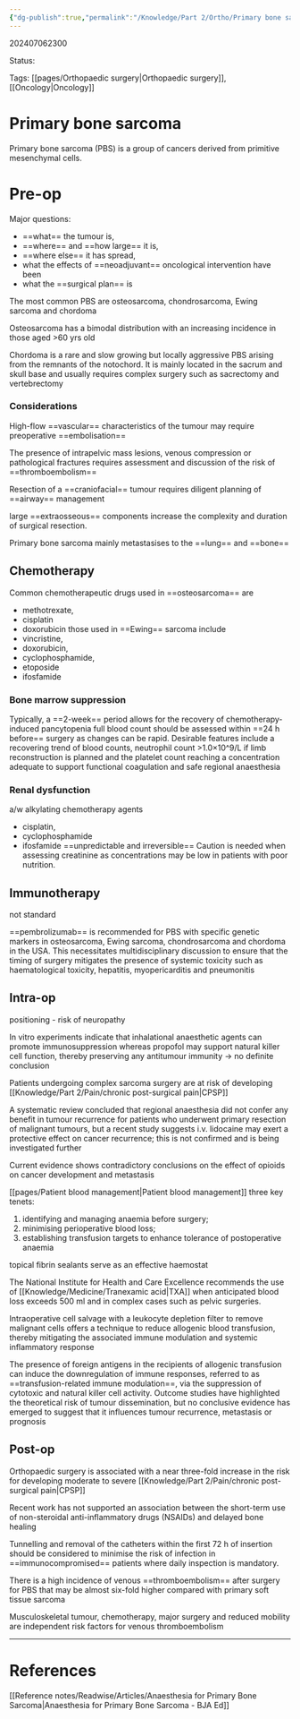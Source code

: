 ```yaml
---
{"dg-publish":true,"permalink":"/Knowledge/Part 2/Ortho/Primary bone sarcoma/"}
---
```



202407062300

Status: 

Tags: [[pages/Orthopaedic surgery\|Orthopaedic surgery]], [[Oncology\|Oncology]]

# Primary bone sarcoma
Primary bone sarcoma (PBS) is a group of cancers derived from primitive mesenchymal cells.

# Pre-op
Major questions:
- ==what== the tumour is,
- ==where== and ==how large== it is,
- ==where else== it has spread,
- what the effects of ==neoadjuvant== oncological intervention have been
- what the ==surgical plan== is

The most common PBS are osteosarcoma, chondrosarcoma, Ewing sarcoma and chordoma

Osteosarcoma has a bimodal distribution with an increasing incidence in those aged >60 yrs old

Chordoma is a rare and slow growing but locally aggressive PBS arising from the remnants of the notochord. It is mainly located in the sacrum and skull base and usually requires complex surgery such as sacrectomy and vertebrectomy

### Considerations
High-flow ==vascular== characteristics of the tumour may require preoperative ==embolisation==

The presence of intrapelvic mass lesions, venous compression or pathological fractures requires assessment and discussion of the risk of ==thromboembolism==

Resection of a ==craniofacial== tumour requires diligent planning of ==airway== management

large ==extraosseous== components increase the complexity and duration of surgical resection.

Primary bone sarcoma mainly metastasises to the ==lung== and ==bone==

## Chemotherapy
Common chemotherapeutic drugs used in ==osteosarcoma== are 
- methotrexate,
- cisplatin
- doxorubicin
those used in ==Ewing== sarcoma include 
- vincristine,
- doxorubicin,
- cyclophosphamide,
- etoposide
- ifosfamide
### Bone marrow suppression
Typically, a ==2-week== period allows for the recovery of chemotherapy-induced pancytopenia
full blood count should be assessed within ==24 h before== surgery as changes can be rapid. 
Desirable features include a recovering trend of blood counts, neutrophil count >1.0×10^9/L if limb reconstruction is planned and the platelet count reaching a concentration adequate to support functional coagulation and safe regional anaesthesia
### Renal dysfunction
a/w alkylating chemotherapy agents
- cisplatin,
- cyclophosphamide
- ifosfamide
==unpredictable and irreversible==
Caution is needed when assessing creatinine as concentrations may be low in patients with poor nutrition.

## Immunotherapy
not standard

==pembrolizumab== is recommended for PBS with specific genetic markers in osteosarcoma, Ewing sarcoma, chondrosarcoma and chordoma in the USA. This necessitates multidisciplinary discussion to ensure that the timing of surgery mitigates the presence of systemic toxicity such as haematological toxicity, hepatitis, myopericarditis and pneumonitis

## Intra-op
positioning - risk of neuropathy

In vitro experiments indicate that inhalational anaesthetic agents can promote immunosuppression whereas propofol may support natural killer cell function, thereby preserving any antitumour immunity
→ no definite conclusion

Patients undergoing complex sarcoma surgery are at risk of developing [[Knowledge/Part 2/Pain/chronic post-surgical pain\|CPSP]]

A systematic review concluded that regional anaesthesia did not confer any benefit in tumour recurrence for patients who underwent primary resection of malignant tumours, but a recent study suggests i.v. lidocaine may exert a protective effect on cancer recurrence; this is not confirmed and is being investigated further

Current evidence shows contradictory conclusions on the effect of opioids on cancer development and metastasis

[[pages/Patient blood management\|Patient blood management]]
three key tenets:
1. identifying and managing anaemia before surgery;
2. minimising perioperative blood loss;
3. establishing transfusion targets to enhance tolerance of postoperative anaemia

topical fibrin sealants serve as an effective haemostat

The National Institute for Health and Care Excellence recommends the use of [[Knowledge/Medicine/Tranexamic acid\|TXA]] when anticipated blood loss exceeds 500 ml and in complex cases such as pelvic surgeries.

Intraoperative cell salvage with a leukocyte depletion filter to remove malignant cells offers a technique to reduce allogenic blood transfusion, thereby mitigating the associated immune modulation and systemic inflammatory response

The presence of foreign antigens in the recipients of allogenic transfusion can induce the downregulation of immune responses, referred to as ==transfusion-related immune modulation==, via the suppression of cytotoxic and natural killer cell activity. Outcome studies have highlighted the theoretical risk of tumour dissemination, but no conclusive evidence has emerged to suggest that it influences tumour recurrence, metastasis or prognosis

## Post-op
Orthopaedic surgery is associated with a near three-fold increase in the risk for developing moderate to severe [[Knowledge/Part 2/Pain/chronic post-surgical pain\|CPSP]]

Recent work has not supported an association between the short-term use of non-steroidal anti-inflammatory drugs (NSAIDs) and delayed bone healing

Tunnelling and removal of the catheters within the first 72 h of insertion should be considered to minimise the risk of infection in ==immunocompromised== patients where daily inspection is mandatory.

There is a high incidence of venous ==thromboembolism== after surgery for PBS that may be almost six-fold higher compared with primary soft tissue sarcoma

Musculoskeletal tumour, chemotherapy, major surgery and reduced mobility are independent risk factors for venous thromboembolism

___
# References
[[Reference notes/Readwise/Articles/Anaesthesia for Primary Bone Sarcoma\|Anaesthesia for Primary Bone Sarcoma - BJA Ed]]